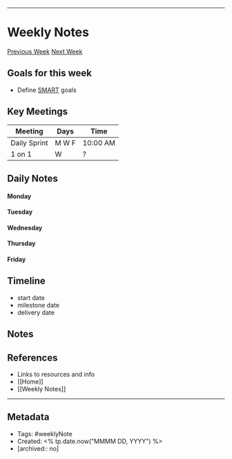___
# Weekly Notes
[Previous Week](WeeklyNotes/October-6th-W41-2024)
[Next Week](WeeklyNotes/October-20th-W43-2024)
## Goals for this week
- Define [SMART](ihttps://www.mindtools.com/a4wo118/smart-goals) goals
## Key Meetings

| Meeting      | Days  | Time     |
| ------------ | ----- | -------- |
| Daily Sprint | M W F | 10:00 AM |
| 1 on 1       | W     | ?        |
## Daily Notes

#### Monday
#### Tuesday
#### Wednesday
#### Thursday
#### Friday


## Timeline
- start date
- milestone date
- delivery date

## Notes

## References
- Links to resources and info
- [[Home]]
- [[Weekly Notes]]

___
## Metadata
- Tags: #weeklyNote
- Created: <% tp.date.now("MMMM DD, YYYY") %>
- [archived:: no]
